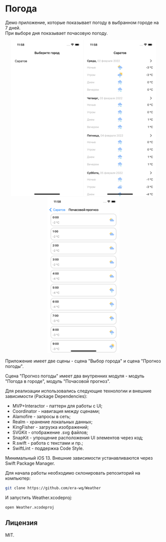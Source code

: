 # Погода

Демо приложение, которые показывает погоду в выбранном городе на 7 дней.<br>
При выборе дня показывает почасовую погоду.

<p align="center">
  <img src="readme/city-choosing-module.png" height="500" title="Экран выбора города">
  <img src="readme/city-forecast-module.png" height="500" title="Экран погоды в городе на 7 дней">
  <img src="readme/hour-forecast-module.png" height="500" title="Экран почасовой погоды в выбранный день">
</p>

<p>
Приложение имеет две сцены - сцена "Выбор города" и сцена "Прогноз погоды".
</p>
<p>
Сцена "Прогноз погоды" имеет два внутренних модуля - модуль "Погода в городе", модуль "Почасовой прогноз".
</p>
<p>
Для реализации использовались следующие технологии и внешние зависимости (Package Dependencies):

- MVP+Interactor - паттерн для работы с UI;
- Coordinator - навигация между сценами;
- Alamofire - запросы в сеть;
- Realm - хранение локальных данных;
- KingFisher - загрузка изображений;
- SVGKit - отображение .svg файлов;
- SnapKit - упрощение расположения UI элементов через код;
- R.swift - работа с текстами и пр.;
- SwiftLint - поддержка Code Style.
</p>

<p>
Минимальный iOS 13. Внешние зависимости устанавливаются через Swift Package Manager.
</p>

<p>

Для начала работы необходимо склонировать репозиторий на компьютер:
```bash
git clone https://github.com/era-wq/Weather
```
</p>

<p>

И запустить Weather.xcodeproj:
```bash
open Weather.xcodeproj
```
</p>

## Лицензия

MIT.
